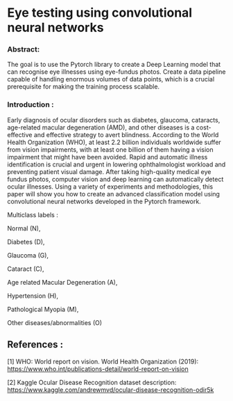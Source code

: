 # Eye testing using convolutional neural networks
### Abstract: 
The goal is to use the Pytorch library to create a Deep Learning model that can recognise eye illnesses using eye-fundus photos. Create a data pipeline capable of handling enormous volumes of data points, which is a crucial prerequisite for making the training process scalable.
 
### Introduction :
Early diagnosis of ocular disorders such as diabetes, glaucoma, cataracts, age-related macular degeneration (AMD), and other diseases is a cost-effective and effective strategy to avert blindness. According to the World Health Organization (WHO), at least 2.2 billion individuals worldwide suffer from vision impairments, with at least one billion of them having a vision impairment that might have been avoided. Rapid and automatic illness identification is crucial and urgent in lowering ophthalmologist workload and preventing patient visual damage. After taking high-quality medical eye fundus photos, computer vision and deep learning can automatically detect ocular illnesses. Using a variety of experiments and methodologies, this paper will show you how to create an advanced classification model using convolutional neural networks developed in the Pytorch framework.

Multiclass labels :

Normal (N),

Diabetes (D),

Glaucoma (G),

Cataract (C),

Age related Macular Degeneration (A),

Hypertension (H),

Pathological Myopia (M),

Other diseases/abnormalities (O)

## References :

[1] WHO: World report on vision. World Health Organization (2019): https://www.who.int/publications-detail/world-report-on-vision

[2] Kaggle Ocular Disease Recognition dataset description: https://www.kaggle.com/andrewmvd/ocular-disease-recognition-odir5k
 

